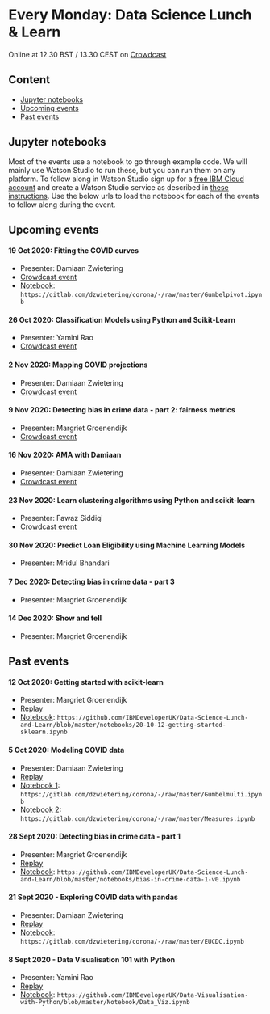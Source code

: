 # Every Monday: Data Science Lunch & Learn

Online at 12.30 BST / 13.30 CEST on [Crowdcast](https://www.crowdcast.io/ibmdevelopereurope)

## Content
* [Jupyter notebooks](#Jupyter)
* [Upcoming events](#Upcoming)
* [Past events](#Past)

<a class="anchor" id="Jupyter"></a>
## Jupyter notebooks

Most of the events use a notebook to go through example code. We will mainly use Watson Studio to run these, but you can run them on any platform. To follow along in Watson Studio sign up for a [free IBM Cloud account](http://ibm.biz/ibmcloudsignup) and create a Watson Studio service as described in [these instructions](https://github.com/IBMDeveloperUK/data-science-lunch-and-learn/blob/master/watson-studio-instructions.md). Use the below urls to load the notebook for each of the events to follow along during the event. 

<a class="anchor" id="Upcoming"></a>
## Upcoming events

#### 19 Oct 2020: Fitting the COVID curves
* Presenter: Damiaan Zwietering
* [Crowdcast event](https://www.crowdcast.io/e/data-science-lunch-and-3)
* [Notebook](https://gitlab.com/dzwietering/corona/-/blob/master/Gumbelpivot.ipynb): `https://gitlab.com/dzwietering/corona/-/raw/master/Gumbelpivot.ipynb`

#### 26 Oct 2020: Classification Models using Python and Scikit-Learn 
* Presenter: Yamini Rao
* [Crowdcast event](https://www.crowdcast.io/e/data-science-lunch-and-4/register)

#### 2 Nov 2020: Mapping COVID projections
* Presenter: Damiaan Zwietering
* [Crowdcast event](https://www.crowdcast.io/e/data-science-lunch-and-5)

#### 9 Nov 2020: Detecting bias in crime data - part 2: fairness metrics
* Presenter: Margriet Groenendijk
* [Crowdcast event](https://www.crowdcast.io/e/data-science-lunch-and-6)

#### 16 Nov 2020: AMA with Damiaan
* Presenter: Damiaan Zwietering
* [Crowdcast event](https://www.crowdcast.io/e/data-science-lunch-and-7)

#### 23 Nov 2020: Learn clustering algorithms using Python and scikit-learn
* Presenter: Fawaz Siddiqi
* [Crowdcast event](https://www.crowdcast.io/e/data-science-lunch-and-8)

#### 30 Nov 2020: Predict Loan Eligibility using Machine Learning Models
* Presenter: Mridul Bhandari

#### 7 Dec 2020: Detecting bias in crime data - part 3
* Presenter: Margriet Groenendijk

#### 14 Dec 2020: Show and tell
* Presenter: Margriet Groenendijk

<a class="anchor" id="Past"></a>
## Past events

#### 12 Oct 2020: Getting started with scikit-learn
* Presenter: Margriet Groenendijk
* [Replay](https://www.crowdcast.io/e/data-science-lunch-)
* [Notebook](https://github.com/IBMDeveloperUK/Data-Science-Lunch-and-Learn/blob/master/notebooks/20-10-12-getting-started-sklearn.ipynb): 
`https://github.com/IBMDeveloperUK/Data-Science-Lunch-and-Learn/blob/master/notebooks/20-10-12-getting-started-sklearn.ipynb`

#### 5 Oct 2020: Modeling COVID data
* Presenter: Damiaan Zwietering
* [Replay](https://www.crowdcast.io/e/data-science-lunch-and-2)
* [Notebook 1](https://gitlab.com/dzwietering/corona/-/blob/master/Gumbelmulti.ipynb): `https://gitlab.com/dzwietering/corona/-/raw/master/Gumbelmulti.ipynb`
* [Notebook 2](https://gitlab.com/dzwietering/corona/-/blob/master/Measures.ipynb): `https://gitlab.com/dzwietering/corona/-/raw/master/Measures.ipynb`

#### 28 Sept 2020: Detecting bias in crime data - part 1
* Presenter: Margriet Groenendijk
* [Replay](https://www.crowdcast.io/e/data-science-lunch-and)
* [Notebook](https://github.com/IBMDeveloperUK/Data-Science-Lunch-and-Learn/blob/master/notebooks/bias-in-crime-data-1-v0.ipynb): 
`https://github.com/IBMDeveloperUK/Data-Science-Lunch-and-Learn/blob/master/notebooks/bias-in-crime-data-1-v0.ipynb`

#### 21 Sept 2020 - Exploring COVID data with pandas
* Presenter: Damiaan Zwietering
* [Replay](https://www.crowdcast.io/e/data-science-lunchlearn-COVID)
* [Notebook](https://gitlab.com/dzwietering/corona/-/blob/master/EUCDC.ipynb): `https://gitlab.com/dzwietering/corona/-/raw/master/EUCDC.ipynb`

#### 8 Sept 2020 - Data Visualisation 101 with Python
* Presenter: Yamini Rao
* [Replay](https://www.crowdcast.io/e/data-visualisation-101)
* [Notebook](https://github.com/IBMDeveloperUK/Data-Visualisation-with-Python/blob/master/Notebook/Data_Viz.ipynb): `https://github.com/IBMDeveloperUK/Data-Visualisation-with-Python/blob/master/Notebook/Data_Viz.ipynb`
